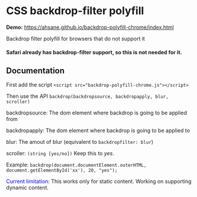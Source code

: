 # CSS backdrop-filter polyfill

**Demo:** https://ahsane.github.io/backdrop-polyfill-chrome/index.html

Backdrop filter polyfill for browsers that do not support it

#### Safari already has backdrop-filter support, so this is not needed for it.

## Documentation
First add the script
`<script src="backdrop-polyfill-chrome.js"></script>`

Then use the API
`backdrop(backdropsource, backdropapply, blur, scroller)`

backdropsource: The dom element where backdrop is going to be applied from

backdropapply: The dom element where backdrop is going to be applied to

blur: The amout of blur (equivalent to `backdropfilter: blur`)

scroller: `(string [yes/no])` Keep this to *yes*. 

Example: `backdrop(document.documentElement.outerHTML, document.getElementById('xx'), 20, "yes");`


<span style="color:blue">Current limitation:</span> This works only for static content. Working on supporting dynamic content. 
